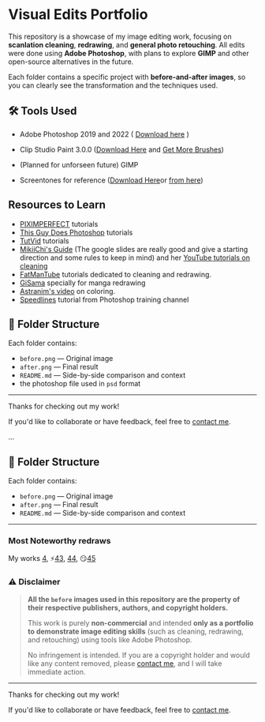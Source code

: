 # Visual Edits Portfolio

This repository is a showcase of my image editing work, focusing on **scanlation cleaning**, **redrawing**, and **general photo retouching**. All edits were done using **Adobe Photoshop**, with plans to explore **GIMP** and other open-source alternatives in the future.

Each folder contains a specific project with **before-and-after images**, so you can clearly see the transformation and the techniques used.

## 🛠 Tools Used
- Adobe Photoshop 2019 and 2022 ( [Download here](https://docs.google.com/document/d/17PheyyF9dm7YYjaTZ9JAAY3hhdeIQ7sJ4sylTG9_6xI/edit?tab=t.0) )

- Clip Studio Paint 3.0.0 ([Download Here](https://drive.google.com/drive/folders/1_HbsAYQNwWICdPN7ksORUD_sYU9vzmaE) and [Get More Brushes](https://drive.google.com/drive/u/0/folders/1y2YTBmYfEOYV2CTgBjpNizrIlMzi6H2W))

- (Planned for unforseen future) GIMP

- Screentones for reference ([Download Here](https://drive.google.com/drive/folders/1xDul1jBRfaNW3jjgKsm3JW3-2-9s1QDu)or [from here](https://mangadex.org/title/ba2c3f7e-dc0b-4c8c-b251-9a207364ea11/screentone-collection))

## Resources to Learn


- [PIXIMPERFECT](https://www.youtube.com/@PiXimperfect) tutorials 
- [This Guy Does Photoshop](https://www.youtube.com/@thisguydoesphotoshop) tutorials
- [TutVid](https://www.youtube.com/@tutvid) tutorials
- [MikiiChi's Guide](https://drive.google.com/drive/folders/1a04Za8iIBb9sBj2M1-msj7VVSBdAtzsO?usp=drive_link) (The google slides are really good and give a starting direction and some rules to keep in mind) and her [YouTube tutorials on cleaning](https://www.youtube.com/watch?v=fkFx5yt482Q)
- [FatManTube](https://www.youtube.com/@FatManTube) tutorials dedicated to cleaning and redrawing.
- [GiSama](https://www.youtube.com/@gisama315) specially for manga redrawing
- [Astranim's video](https://www.youtube.com/watch?v=x0J2ZltOE38&t=17s) on coloring.
- [Speedlines](https://www.youtube.com/watch?v=s4WaVPofMJw) tutorial from Photoshop training channel

## 📂 Folder Structure
Each folder contains:
- `before.png` — Original image
- `after.png` — Final result
- `README.md` — Side-by-side comparison and context
- the photoshop file used in `psd` format

---

Thanks for checking out my work! 

If you'd like to collaborate or have feedback, feel free to [contact me](https://x.com/_JoydeepMallick).

...

## 📂 Folder Structure
Each folder contains:
- `before.png` — Original image
- `after.png` — Final result
- `README.md` — Side-by-side comparison and context

---

### Most Noteworthy redraws

My works [4](./4.%20Cleaning%20and%20Redrawing/), ⚡[43](./43.Cleaning%20and%20Redrawing/), [44](./44.%20Cleaning%20and%20Redrawing/),  😏[45](./45.%20Cleaning%20and%20Redrawing/)

### ⚠️ Disclaimer

> **All the `before` images used in this repository are the property of their respective publishers, authors, and copyright holders.**  
>  
> This work is purely **non-commercial** and intended **only as a portfolio to demonstrate image editing skills** (such as cleaning, redrawing, and retouching) using tools like Adobe Photoshop.  
>  
> No infringement is intended. If you are a copyright holder and would like any content removed, please [contact me](https://x.com/_JoydeepMallick), and I will take immediate action.

---

Thanks for checking out my work! 

If you'd like to collaborate or have feedback, feel free to [contact me](https://x.com/_JoydeepMallick).

